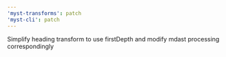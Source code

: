 ```yaml
---
'myst-transforms': patch
'myst-cli': patch
---
```


Simplify heading transform to use firstDepth and modify mdast processing correspondingly
